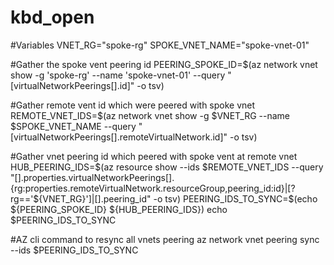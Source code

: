 # kbd_open
#Variables 
VNET_RG="spoke-rg"
SPOKE_VNET_NAME="spoke-vnet-01"

#Gather the spoke vent peering id
PEERING_SPOKE_ID=$(az network vnet show -g 'spoke-rg' --name 'spoke-vnet-01' --query "[virtualNetworkPeerings[].id]" -o tsv)

#Gather remote vent id which were peered with spoke vnet
REMOTE_VNET_IDS=$(az network vnet show -g $VNET_RG --name $SPOKE_VNET_NAME --query "[virtualNetworkPeerings[].remoteVirtualNetwork.id]" -o tsv)

#Gather vnet peering id which peered with spoke vent at remote vnet 
HUB_PEERING_IDS=$(az resource show --ids $REMOTE_VNET_IDS --query "[].properties.virtualNetworkPeerings[].{rg:properties.remoteVirtualNetwork.resourceGroup,peering_id:id}|[?rg=='${VNET_RG}']|[].peering_id" -o tsv)
PEERING_IDS_TO_SYNC=$(echo ${PEERING_SPOKE_ID} ${HUB_PEERING_IDS})
echo $PEERING_IDS_TO_SYNC

#AZ cli command to resync all vnets peering
az network vnet peering sync --ids $PEERING_IDS_TO_SYNC
